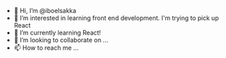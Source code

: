 - 👋 Hi, I’m @iboelsakka
- 👀 I’m interested in learning front end development. I'm trying to pick up React
- 🌱 I’m currently learning React!
- 💞️ I’m looking to collaborate on ...
- 📫 How to reach me ...

<!---
iboelsakka/iboelsakka is a ✨ special ✨ repository because its `README.md` (this file) appears on your GitHub profile.
You can click the Preview link to take a look at your changes.
--->
